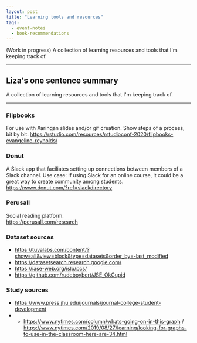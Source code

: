 ```yaml
---
layout: post
title: "Learning tools and resources"
tags:
  - event-notes
  - book-recommendations
---
```


(Work in progress) A collection of learning resources and tools that I'm keeping track of.

---

## Liza's one sentence summary
A collection of learning resources and tools that I'm keeping track of.

---

### Flipbooks
For use with Xaringan slides and/or gif creation. Show steps of a process, bit by bit.
https://rstudio.com/resources/rstudioconf-2020/flipbooks-evangeline-reynolds/ 

### Donut
A Slack app that faciliates setting up connections between members of a Slack channel. 
Use case: If using Slack for an online course, it could be a great way to create community among students.  
https://www.donut.com/?ref=slackdirectory

### Perusall 
Social reading platform.  
https://perusall.com/research

### Dataset sources

- https://tuvalabs.com/content/?show=all&view=block&type=datasets&order_by=-last_modified
- https://datasetsearch.research.google.com/
- https://iase-web.org/islp/pcs/
- https://github.com/rudeboybert/JSE_OkCupid 

### Study sources
- https://www.press.jhu.edu/journals/journal-college-student-development
- - https://www.nytimes.com/column/whats-going-on-in-this-graph / https://www.nytimes.com/2019/08/27/learning/looking-for-graphs-to-use-in-the-classroom-here-are-34.html
